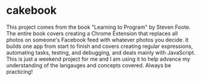# cakebook

This project comes from the book "Learning to Program" by Steven Foote. The entire book covers creating a Chrome Extension that replaces all photos on someone's Facebook feed with whatever photos you decide. It builds one app from start to finish and covers creating regular expressions, automating tasks, testing, and debugging, and deals mainly with JavaScript. This is just a weekend project for me and I am using it to help advance my understanding of the langauges and concepts covered. Always be practicing!
